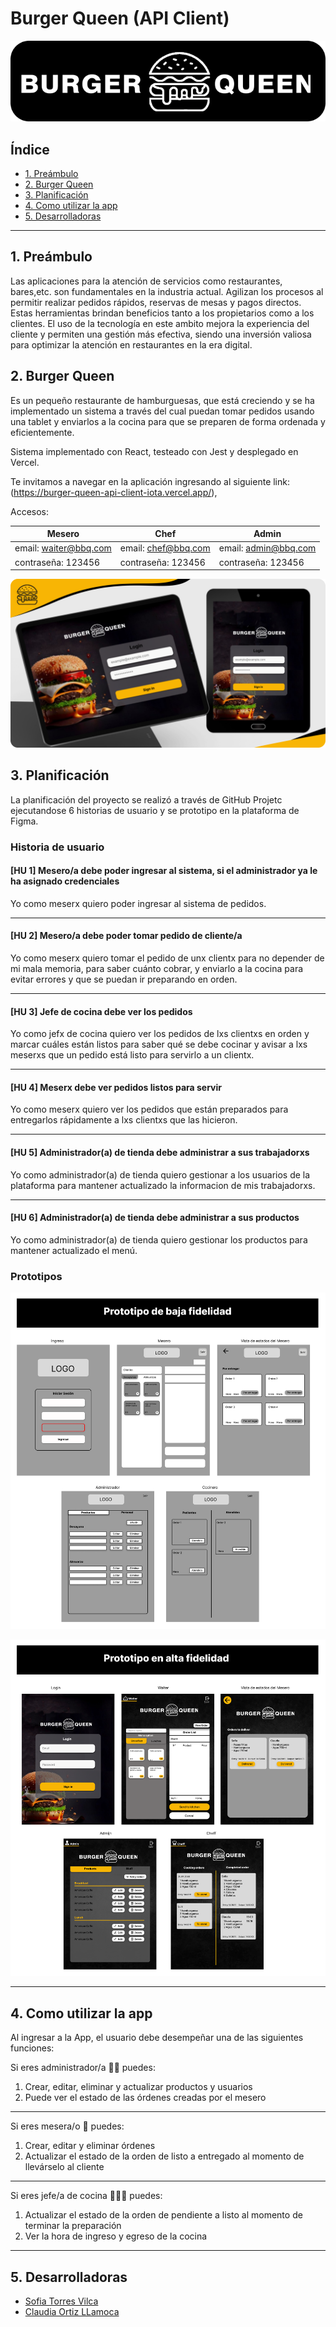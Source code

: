 # Burger Queen (API Client)

![BurguesQueen](/src/assets/imgOfReadme/burgerQueen.png)

## Índice

* [1. Preámbulo](#1-preámbulo)
* [2. Burger Queen](#2-Burger-queen)
* [3. Planificación](#3-planificación)
* [4. Como utilizar la app](#4-como-utilizar-la-app)
* [5. Desarrolladoras](#5-desarrolladoras)

***

## 1. Preámbulo

Las aplicaciones para la atención de servicios como restaurantes, bares,etc. son fundamentales
en la industria actual. Agilizan los procesos al permitir realizar pedidos 
rápidos, reservas de mesas y pagos directos. Estas herramientas brindan beneficios
tanto a los propietarios como a los clientes. 
El uso de la tecnología en este ambito mejora la experiencia del cliente y permiten
una gestión más efectiva, siendo una inversión valiosa para optimizar la atención en 
restaurantes en la era digital.

## 2. Burger Queen

Es un pequeño restaurante de hamburguesas, que está creciendo y se ha implementado un
sistema a través del cual puedan tomar pedidos usando una tablet y enviarlos
a la cocina para que se preparen de forma ordenada y eficientemente.

Sistema implementado con React, testeado con Jest y desplegado en Vercel.

Te invitamos a navegar en la aplicación ingresando al siguiente link: 
(https://burger-queen-api-client-iota.vercel.app/),

Accesos: 

|Mesero                   |Chef                   |Admin                  |
|-------------------------|-----------------------|-----------------------|
|email: waiter@bbq.com    |email: chef@bbq.com    |email: admin@bbq.com   |
|contraseña: 123456       |contraseña: 123456     |contraseña: 123456     |

![Bbq-vista-login](/src/assets/imgOfReadme/bbq01.png)

## 3. Planificación

La planificación del proyecto se realizó a través de GitHub Projetc ejecutandose 
6 historias de usuario y se prototipo en la plataforma de Figma.

### Historia de usuario

#### [HU 1] Mesero/a debe poder ingresar al sistema, si el administrador ya le ha asignado credenciales

Yo como meserx quiero poder ingresar al sistema de pedidos.

***

#### [HU 2] Mesero/a debe poder tomar pedido de cliente/a

Yo como meserx quiero tomar el pedido de unx clientx para no depender de mi mala
memoria, para saber cuánto cobrar, y enviarlo a la cocina para evitar errores y
que se puedan ir preparando en orden.

***

#### [HU 3] Jefe de cocina debe ver los pedidos

Yo como jefx de cocina quiero ver los pedidos de lxs clientxs en orden y
marcar cuáles están listos para saber qué se debe cocinar y avisar a lxs meserxs
que un pedido está listo para servirlo a un clientx.

***

#### [HU 4] Meserx debe ver pedidos listos para servir

Yo como meserx quiero ver los pedidos que están preparados para entregarlos
rápidamente a lxs clientxs que las hicieron.

***

#### [HU 5] Administrador(a) de tienda debe administrar a sus trabajadorxs

Yo como administrador(a) de tienda quiero gestionar a los usuarios de
la plataforma para mantener actualizado la informacion de mis trabajadorxs.

***

#### [HU 6] Administrador(a) de tienda debe administrar a sus productos

Yo como administrador(a) de tienda quiero gestionar los productos
para mantener actualizado el menú.


### Prototipos


![PrototipoBajaFidelidad](/src/assets/imgOfReadme/bajaFidelidad.png)

![PrototipoAltaFIdelidad](/src/assets/imgOfReadme/altaFidelidad.png)

***

## 4. Como utilizar la app

Al ingresar a la App, el usuario debe desempeñar una de las siguientes funciones:

Si eres administrador/a 👩‍💼 puedes:

1. Crear, editar, eliminar y actualizar productos y usuarios
2. Puede ver el estado de las órdenes creadas por el mesero

*** 

Si eres mesera/o 🤵 puedes:

1. Crear, editar y eliminar órdenes
2. Actualizar el estado de la orden de listo a entregado al momento de llevárselo al cliente


*** 
Si eres jefe/a de cocina 👩🏽‍🍳 puedes:

1. Actualizar el estado de la orden de pendiente a listo al momento de terminar la preparación
2. Ver la hora de ingreso y egreso de la cocina

*** 


## 5. Desarrolladoras

* [Sofia Torres Vilca ](https://github.com/sofia-torres-v)
* [Claudia Ortiz LLamoca](https://github.com/ClauOrtiiz)
